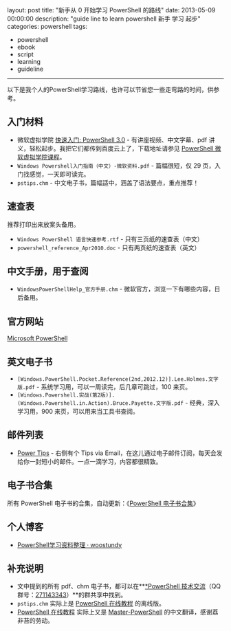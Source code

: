 layout: post
title: "新手从 0 开始学习 PowerShell 的路线"
date: 2013-05-09 00:00:00
description: "guide line to learn powershell 新手 学习 起步"
categories: powershell
tags:
- powershell
- ebook
- script
- learning
- guideline
---
以下是我个人的PowerShell学习路线，也许可以节省您一些走弯路的时间，供参考。

<!--more-->

入门材料
--------

- 微软虚拟学院 [快速入门: PowerShell 3.0](http://www.microsoftvirtualacademy.com/training-courses/796) - 有讲座视频、中文字幕、pdf 讲义，轻松起步。我把它们都传到百度云上了，下载地址请参见 [PowerShell 微软虚拟学院课程](/2014/02/14/powershell-mva-lessons)。
- `Windows Powershell入门指南（中文）-微软资料.pdf` - 篇幅很短，仅 29 页，入门找感觉，一天即可读完。
- `pstips.chm` - 中文电子书，篇幅适中，涵盖了语法要点，重点推荐！

速查表
------

推荐打印出来放案头备用。

- `Windows PowerShell 语言快速参考.rtf` - 只有三页纸的速查表（中文）
- `powershell_reference_Apr2010.doc` - 只有两页纸的速查表（英文）

中文手册，用于查阅
------------------

- `WindowsPowerShellHelp_官方手册.chm` - 微软官方，浏览一下有哪些内容，日后备用。

官方网站
--------

[Microsoft PowerShell](https://msdn.microsoft.com/en-us/powershell)

英文电子书
----------

- `[Windows.PowerShell.Pocket.Reference(2nd,2012.12)].Lee.Holmes.文字版.pdf` - 系统学习用，可以一周读完，后几章可跳过，100 来页。
- `[Windows.Powershell.实战(第2版)].(Windows.Powershell.in.Action).Bruce.Payette.文字版.pdf` - 经典，深入学习用，900 来页，可以用来当工具书查阅。

邮件列表
--------

- [Power Tips](http://powershell.com/cs/blogs/tips/default.aspx) - 右侧有个 Tips via Email，在这儿通过电子邮件订阅，每天会发给你一封短小的邮件。一点一滴学习，内容都很精致。

电子书合集
----------

所有 PowerShell 电子书的合集，自动更新：《[PowerShell 电子书合集](http://blog.vichamp.com/2014/09/24/powershell-ebooks-collection/)》

个人博客
-------

- [PowerShell学习资料整理 · woostundy](http://woostundy.github.io/2015/10/09/PowerShell%E5%AD%A6%E4%B9%A0%E8%B5%84%E6%96%99%E6%95%B4%E7%90%86/)

补充说明
--------

- 文中提到的所有 pdf、chm 电子书，都可以在**[*PowerShell 技术交流](http://url.cn/Jq5bta)（QQ 群号：[271143343](http://url.cn/Jq5bta)）**的群共享中找到。
- `pstips.chm` 实际上是 [PowerShell 在线教程](http://www.pstips.net/powershell-online-tutorials) 的离线版。
- [PowerShell 在线教程](http://www.pstips.net/powershell-online-tutorials) 实际上又是 [Master-PowerShell](http://powershell.com/cs/blogs/ebookv2/default.aspx) 的中文翻译，感谢荔非苔的劳动。
